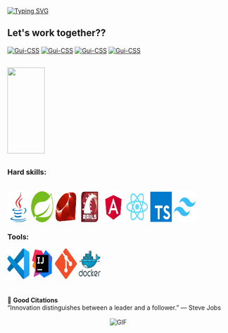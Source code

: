 [![Typing SVG](https://readme-typing-svg.demolab.com?font=Fira+Code&duration=1300&pause=1000&width=435&lines=Hey+there;I'm+Guilherme+Vieira;I'm+from+Brazil;I'm+a+Software+Engineer;I'm+a+Continual+learner;I'm+a+Developer;I'm+a+Problem+Solver;I'm+a+Lover+of+life)](https://git.io/typing-svg)

## Let's work together??

<div>
<a href="https://api.whatsapp.com/send?phone=5567984158359&text=Ol%C3%A1!!!%20Vim%20pelo%20seu%20GitHub" target="_blank"><img align="center" alt="Gui-CSS" height="70" width="55"  src="https://raw.githubusercontent.com/gauravghongde/social-icons/master/SVG/Color/WhatsApp.svg"></a>
<a href="mailto:guilhermeharfy@gmail.com" target="_blank"><img align="center" alt="Gui-CSS" height="70" width="55" src="https://raw.githubusercontent.com/gauravghongde/social-icons/master/SVG/Color/Gmail.svg"></a>
<a href="https://www.linkedin.com/in/guilherme-vieira-de-freitas/" t![Uploading Sem título.png…]()
arget="_blank"><img align="center" alt="Gui-CSS" height="70" width="55"  src="https://raw.githubusercontent.com/gauravghongde/social-icons/master/SVG/Color/LinkedIN.svg"></a>
<a href="https://guilhermevgl.github.io/Portfolio/" target="_blank"><img align="center" alt="Gui-CSS" height="70" width="55" src="https://raw.githubusercontent.com/gauravghongde/social-icons/master/SVG/Color/Safari.svg"></a>

</div> 

##

<div>
<img width="41%" height="195px" src="https://github-readme-stats.vercel.app/api/top-langs/?username=GuilhermeVgl&layout=compact&hide_border=true&title_color=00bfbf&text_color=00bfbf&bg_color=0d1117" /><br>
</div>

##

### Hard skills:
<div style="display: inline_block"><br>
  <img align="center" alt="Java" height="70" width="50" src="https://raw.githubusercontent.com/devicons/devicon/master/icons/java/java-original.svg"> 
  <img align="center" alt="Spring Boot"  height="70" width="50" src="https://raw.githubusercontent.com/devicons/devicon/master/icons/spring/spring-original.svg">
  <img align="center" alt="Ruby"  height="70" width="50" src="https://raw.githubusercontent.com/devicons/devicon/master/icons/ruby/ruby-original.svg">
  <img align="center" alt="Ruby On Rails"  height="70" width="50" src="https://raw.githubusercontent.com/devicons/devicon/master/icons/rails/rails-original-wordmark.svg">
  <img align="center" alt="Angular JS"  height="70" width="50" src="https://raw.githubusercontent.com/devicons/devicon/master/icons/angular/angular-original.svg">
  <img align="center" alt="ReactJS"  height="70" width="50" src="https://raw.githubusercontent.com/devicons/devicon/master/icons/react/react-original.svg">
  <img align="center" alt="TypeScript"  height="70" width="50" src="https://raw.githubusercontent.com/devicons/devicon/master/icons/typescript/typescript-plain.svg">
  <img align="center" alt="Tailwind css"  height="70" width="50" src="https://raw.githubusercontent.com/devicons/devicon/master/icons/tailwindcss/tailwindcss-original.svg">
</div>

### Tools:
<div>
<img align="center" alt="Gui-VsCode" height="70" width="50" src="https://raw.githubusercontent.com/devicons/devicon/master/icons/vscode/vscode-original.svg">
<img align="center" alt="Gui-IntelliJ" height="70" width="50" src="https://raw.githubusercontent.com/devicons/devicon/master/icons/intellij/intellij-original.svg">
<img align="center" alt="Gui-Git" height="70" width="50" src="https://raw.githubusercontent.com/devicons/devicon/master/icons/git/git-original.svg">
<img align="center" alt="Gui-GitHub" height="70" width="50" src="https://raw.githubusercontent.com/devicons/devicon/master/icons/docker/docker-original-wordmark.svg">
</div>

<h1></h1>

<p>
🎤 <b>Good Citations</b> <br>
“Innovation distinguishes between a leader and a follower.” — Steve Jobs
</p>



<p align="center">
<img align="center" alt="GIF" src="https://media1.tenor.com/images/1c6140897565e34a4e98f618e220dc0d/tenor.gif?itemid=9358372" />
</p>
